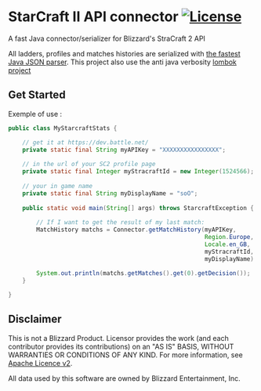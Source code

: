 # StarCraft II API connector [![License](https://img.shields.io/badge/license-Apache%202-4EB1BA.svg)](https://www.apache.org/licenses/LICENSE-2.0.html)

A fast Java connector/serializer for Blizzard's StraCraft 2 API 

All ladders, profiles and matches histories are serialized with [the fastest Java JSON parser](https://github.com/alibaba/fastjson).
This project also use the anti java verbosity [lombok project](https://projectlombok.org/)

## Get Started
Exemple of use :
```java
public class MyStarcraftStats {

    // get it at https://dev.battle.net/
    private static final String myAPIKey = "XXXXXXXXXXXXXXXX";
    
    // in the url of your SC2 profile page
    private static final Integer myStracraftId = new Integer(1524566);
    
    // your in game name
    private static final String myDisplayName = "soO";
    
    public static void main(String[] args) throws StarcraftException {
        
        // If I want to get the result of my last match:
        MatchHistory matchs = Connector.getMatchHistory(myAPIKey, 
                                                        Region.Europe,
                                                        Locale.en_GB,
                                                        myStracraftId,
                                                        myDisplayName).get();
        
        System.out.println(matchs.getMatches().get(0).getDecision());
    }

}
```

## Disclaimer

This is not a Blizzard Product.
Licensor provides the work (and each contributor provides its contributions) on an "AS IS" BASIS, WITHOUT WARRANTIES OR CONDITIONS OF ANY KIND.
For more information, see [Apache Licence v2](http://www.apache.org/licenses/LICENSE-2.0).

All data used by this software are owned by Blizzard Entertainment, Inc.